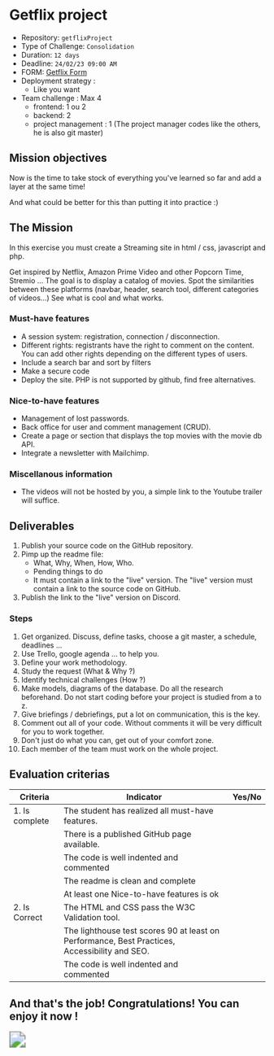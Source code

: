 # Getflix project

- Repository: `getflixProject`
- Type of Challenge: `Consolidation`
- Duration: `12 days`
- Deadline: `24/02/23 09:00 AM`
- FORM: [Getflix Form](https://forms.gle/nS8uEnN4wmyqUTjv9)
- Deployment strategy :
  - Like you want
- Team challenge : Max 4
  - frontend: 1 ou 2
  - backend: 2
  - project management : 1 (The project manager codes like the others, he is also git master)

## Mission objectives

Now is the time to take stock of everything you've learned so far and add a layer at the same time!

And what could be better for this than putting it into practice :)

## The Mission

In this exercise you must create a Streaming site in html / css, javascript and php.

Get inspired by Netflix, Amazon Prime Video and other Popcorn Time, Stremio ... The goal is to display a catalog of movies. Spot the similarities between these platforms (navbar, header, search tool, different categories of videos…) See what is cool and what works.

### Must-have features

- A session system: registration, connection / disconnection.
- Different rights: registrants have the right to comment on the content. You can add other rights depending on the different types of users.
- Include a search bar and sort by filters
- Make a secure code
- Deploy the site. PHP is not supported by github, find free alternatives.

### Nice-to-have features

- Management of lost passwords.
- Back office for user and comment management (CRUD).
- Create a page or section that displays the top movies with the movie db API.
- Integrate a newsletter with Mailchimp.

### Miscellanous information

- The videos will not be hosted by you, a simple link to the Youtube trailer will suffice.

## Deliverables

1. Publish your source code on the GitHub repository.
2. Pimp up the readme file:
   - What, Why, When, How, Who.
   - Pending things to do
   - It must contain a link to the "live" version. The "live" version must contain a link to the source code on GitHub.
3. Publish the link to the "live" version on Discord.

### Steps

1. Get organized. Discuss, define tasks, choose a git master, a schedule, deadlines ...
2. Use Trello, google agenda ... to help you.
3. Define your work methodology.
4. Study the request (What & Why ?)
5. Identify technical challenges (How ?)
6. Make models, diagrams of the database. Do all the research beforehand. Do not start coding before your project is studied from a to z.
7. Give briefings / debriefings, put a lot on communication, this is the key.
8. Comment out all of your code. Without comments it will be very difficult for you to work together.
9. Don't just do what you can, get out of your comfort zone.
10. Each member of the team must work on the whole project.

## Evaluation criterias

| Criteria       | Indicator                                                                                     | Yes/No |
| -------------- | --------------------------------------------------------------------------------------------- | ------ |
| 1. Is complete | The student has realized all must-have features.                                              |        |
|                | There is a published GitHub page available.                                                   |        |
|                | The code is well indented and commented                                                       |        |
|                | The readme is clean and complete                                                              |        |
|                | At least one Nice-to-have features is ok                                                      |        |
| 2. Is Correct  | The HTML and CSS pass the W3C Validation tool.                                                |        |
|                | The lighthouse test scores 90 at least on Performance, Best Practices, Accessibility and SEO. |        |
|                | The code is well indented and commented                                                       |        |

## And that's the job! Congratulations! You can enjoy it now !

<img src="https://media.giphy.com/media/gx656616VR5ew/giphy.gif" style="zoom:200%;" />
